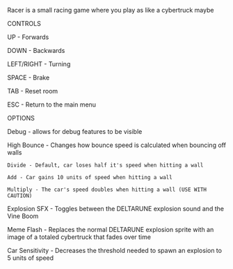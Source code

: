 Racer is a small racing game where you play as like a cybertruck maybe


CONTROLS

UP - Forwards

DOWN - Backwards

LEFT/RIGHT - Turning

SPACE - Brake


TAB - Reset room

ESC - Return to the main menu


OPTIONS

Debug - allows for debug features to be visible

High Bounce - Changes how bounce speed is calculated when bouncing off walls

	Divide - Default, car loses half it's speed when hitting a wall
 
	Add - Car gains 10 units of speed when hitting a wall
 
	Multiply - The car's speed doubles when hitting a wall (USE WITH CAUTION)
 
Explosion SFX - Toggles between the DELTARUNE explosion sound and the Vine Boom

Meme Flash - Replaces the normal DELTARUNE explosion sprite with an image of a totaled cybertruck that fades over time

Car Sensitivity - Decreases the threshold needed to spawn an explosion to 5 units of speed
